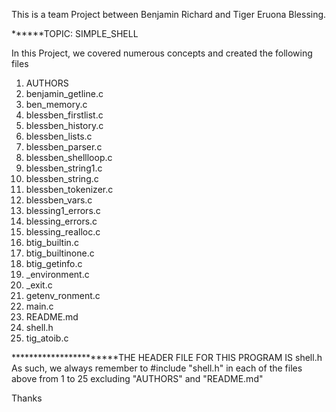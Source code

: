 This is a team Project between Benjamin Richard and Tiger Eruona Blessing.

******TOPIC: SIMPLE_SHELL


In this Project, we covered numerous concepts and created the following files

1.  AUTHORS
2.  benjamin_getline.c
3.  ben_memory.c
4.  blessben_firstlist.c
5.  blessben_history.c
6.  blessben_lists.c
7.  blessben_parser.c
8.  blessben_shellloop.c
9.  blessben_string1.c
10. blessben_string.c
11. blessben_tokenizer.c
12. blessben_vars.c
13. blessing1_errors.c
14. blessing_errors.c
15. blessing_realloc.c
16. btig_builtin.c
17. btig_builtinone.c
18. btig_getinfo.c
19. _environment.c
20. _exit.c
21. getenv_ronment.c
22. main.c
23. README.md
24. shell.h
25. tig_atoib.c


***********************THE HEADER FILE FOR THIS PROGRAM IS shell.h
As such, we always remember to #include "shell.h" in each of the files above from 1 to 25 
excluding "AUTHORS" and "README.md"

Thanks
